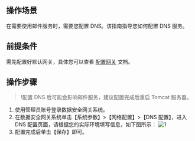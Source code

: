 ## 操作场景
在需要使用邮件服务时，需要您配置 DNS。该指南指导您如何配置 DNS 服务。


## 前提条件
需先配置好默认网关，具体您可以查看 [配置网关]() 文档。

## 操作步骤
>!配置 DNS 后可能会影响邮件服务，建议配置完成后重启 Tomcat 服务器。

1. 使用管理员账号登录数据安全网关系统。
2. 在数据安全网关系统单击【系统参数】>【网络配置】>【DNS 配置】，进入 DNS 配置页面，请根据您的实际环境填写信息，如下图所示：
![1](https://main.qcloudimg.com/raw/c3904c5d09e31b842913eb2158d2368b.png)
4. 配置完成后单击【保存】即可。

